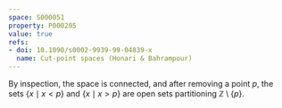 ```yaml
---
space: S000051
property: P000205
value: true
refs:
- doi: 10.1090/s0002-9939-99-04839-x
  name: Cut-point spaces (Honari & Bahrampour)
---
```


By inspection, the space is connected, and after removing a point $p$, the sets
$\{x\mid x<p\}$ and $\{x\mid x>p\}$ are open sets partitioning $\mathbb Z\setminus\{p\}$.

